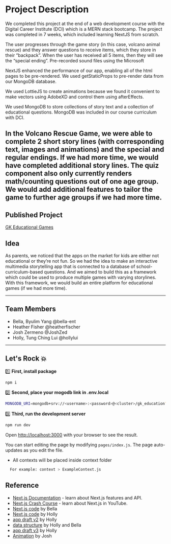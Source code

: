 # Project Description

We completed this project at the end of a web development course with the Digital Career Institute (DCI) which is a MERN stack bootcamp. The project was completed in 7 weeks, which included learning NextJS from scratch. 

The user progresses through the game story (in this case, volcano animal rescue) and they answer questions to receive items, which they store in their “backpack”. When the user has received all 5 items, then they will see the “special ending”.  Pre-recorded sound files using the Microsoft
 
NextJS enhanced the performance of our app, enabling all of the html pages to be pre-rendered. We used getStaticProps to pre-render data from our MongoDB database. 
 
We used LottieJS to create animations because we found it convenient to make vectors using AdobeXD and control them using afterEffects. 
 
We used MongoDB to store collections of story text and a collection of educational questions. MongoDB was included in our course curriculum with DCI. 

In the Volcano Rescue Game, we were able to complete 2 short story lines (with corresponding text, images and animations) and the special and regular endings. If we had more time, we would have completed additional story lines. The quiz component also only currently renders math/counting questions out of one age group. We would add additional features to tailor the game to further age groups if we had more time.
---

## Published Project 

[GK Educational Games](https://gkeducation.herokuapp.com/)

## Idea

As parents, we noticed that the apps on the market for kids are either not educational or they’re not fun. So we had the idea to make an interactive multimedia storytelling app that is connected to a database of school-curriculum-based questions. And we aimed to build this as a framework which could be used to produce multiple games with varying storylines. With this framework, we would build an entire platform for educational games (if we had more time).


---

## Team Members

- Bella, Byulim Yang @bella-ent 
- Heather Fisher @heatherfischer
- Josh Zermeno @JoshZed
- Holly, Tung Ching Lui @hollylui

---

## Let's Rock 💥

:one: **First, install package**

```bash
npm i
```

:two: **Second, place your mogodb link in .env.local**

```bash
MONGODB_URI=mongodb+srv://<username>:<password>@<cluster>/gk_education?retryWrites=true&w=majority
```

:three: **Third, run the development server**

```bash
npm run dev
```

Open [http://localhost:3000](http://localhost:3000) with your browser to see the result.

You can start editing the page by modifying `pages/index.js`. The page auto-updates as you edit the file.



- All contexts will be placed inside context folder

```bash
  For example: context > ExampleContext.js
```

## Reference

- [Next.js Documentation](https://nextjs.org/docs) - learn about Next.js features and API.
- [Next.js Crash Course](https://youtu.be/mTz0GXj8NN0) - learn about Next.js in YouTube.
- [Next.js code](https://github.com/bella-ent/tests-for-final-project) by Bella
- [Next.js code](https://github.com/hollylui/Nextjs) by Holly
- [app draft v2](https://github.com/hollylui/game-draft-v2) by Holly
- [data structure](https://github.com/hollylui/data_structure) by Holly and Bella
- [app draft v3](https://github.com/hollylui/game-draft-v3.git) by Holly
- [Animation](https://github.com/JoshZed/volcanoisland) by Josh

```

```
